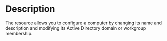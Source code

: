 # Description

The resource allows you to configure a computer by changing its name and
description and modifying its Active Directory domain or workgroup membership.

